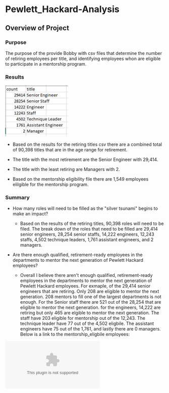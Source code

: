 # Pewlett_Hackard-Analysis
## Overview of Project
### Purpose
The purpose of the provide Bobby with csv files that determine the number of retiring employees per title, and identifying employees whon are eligible to participate in a mentorship program. 

### Results

![Picture](https://github.com/ducluu27/Pewlett_Hackard-Analysis/blob/master/Data/Retiring%20Titles.png)

* Based on the results for the retiring titles csv there are a combined total of 90,398 titles that are in the age range for retirement. 

* The title with the most retirement are the Senior Engineer with 29,414. 

* The title with the least retiring are Managers with 2. 

* Based on the mentorship eligibility file there are 1,549 employees elilgible for the mentorship program.

### Summary

* How many roles will need to be filled as the "silver tsunami" begins to make an impact?

  * Based on the results of the retiring titles, 90,398 roles will need to be filed. The break down of the roles that need to be filled are 29,414 senior engineers, 28,254 senior staffs, 14,222 engineers, 12,243 staffs, 4,502 technique leaders, 1,761 assistant engineers, and 2 managers.

* Are there enough qualified, retirement-ready employees in the departments to mentor the next generation of Pewlett Hackard employees?

  * Overall I believe there aren't enough qualified, retirement-ready employees in the departments to mentor the next generation of Pewlett Hackard employees. For exmaple, of the 29,414 senior engineers that are retiring. Only 208 are eligible to mentor the next generation. 208 mentors to fill one of the largest departments is not enough. For the Senior staff there are 521 out of the 28,254 that are eligible to mentor the next generation. for the engineers, 14,222 are retiring but only 465 are elgible to mentor the next generation. The staff have 203 eligible for mentorship out of the 12,243. The technique leader have 77 out of the 4,502 eligbile. The assistant engineers have 75 out of the 1,761, and lastly there are 0 managers. Below is a link to the mentorship_eligbile employees:

![link](https://github.com/ducluu27/Pewlett_Hackard-Analysis/blob/master/Data/mentorship_eligibility.csv)
  
